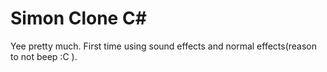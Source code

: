 # Simon Clone C\#
Yee pretty much. First time using sound effects and normal effects(reason to not beep :C ).
